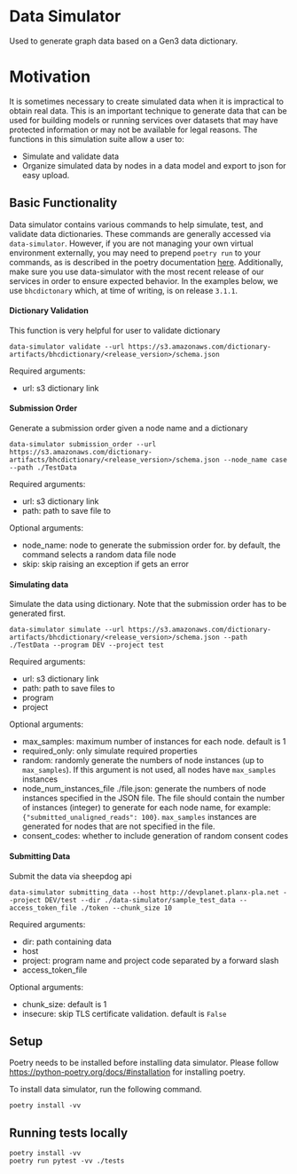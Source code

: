 # Data Simulator
Used to generate graph data based on a Gen3 data dictionary.


# Motivation

It is sometimes necessary to create simulated data when it is impractical to obtain real data. This is an important technique to generate data that can be used for building models or running services over datasets that may have protected information or may not be available for legal reasons.  The functions in this simulation suite allow a user to:

* Simulate and validate data
* Organize simulated data by nodes in a data model and export to json for easy upload.


## Basic Functionality

Data simulator contains various commands to help simulate, test, and validate data dictionaries. These commands are generally accessed via `data-simulator`. However, if you are not managing your own virtual environment externally, you may need to prepend `poetry run` to your commands, as is described in the poetry documentation [here](https://python-poetry.org/docs/basic-usage/#using-poetry-run).
Additionally, make sure you use data-simulator with the most recent release of our services in order to ensure expected behavior. In the examples below, we use `bhcdictonary` which, at time of writing, is on release `3.1.1`.

#### Dictionary Validation

This function is very helpful for user to validate dictionary
```
data-simulator validate --url https://s3.amazonaws.com/dictionary-artifacts/bhcdictionary/<release_version>/schema.json
```

Required arguments:
* url: s3 dictionary link

#### Submission Order

Generate a submission order given a node name and a dictionary
```
data-simulator submission_order --url https://s3.amazonaws.com/dictionary-artifacts/bhcdictionary/<release_version>/schema.json --node_name case --path ./TestData
```

Required arguments:
* url: s3 dictionary link
* path: path to save file to

Optional arguments:
* node_name: node to generate the submission order for. by default, the command selects a random data file node
* skip: skip raising an exception if gets an error

#### Simulating data

Simulate the data using dictionary. Note that the submission order has to be generated first.
```
data-simulator simulate --url https://s3.amazonaws.com/dictionary-artifacts/bhcdictionary/<release_version>/schema.json --path ./TestData --program DEV --project test
```

Required arguments:
* url: s3 dictionary link
* path: path to save files to
* program
* project

Optional arguments:
* max_samples: maximum number of instances for each node. default is 1
* required_only: only simulate required properties
* random: randomly generate the numbers of node instances (up to `max_samples`). If this argument is not used, all nodes have `max_samples` instances
* node_num_instances_file ./file.json: generate the numbers of node instances specified in the JSON file. The file should contain the number of instances (integer)  to generate for each node name, for example: `{"submitted_unaligned_reads": 100}`. `max_samples` instances are generated for nodes that are not specified in the file.
* consent_codes: whether to include generation of random consent codes

#### Submitting Data

Submit the data via sheepdog api

```
data-simulator submitting_data --host http://devplanet.planx-pla.net --project DEV/test --dir ./data-simulator/sample_test_data --access_token_file ./token --chunk_size 10
```

Required arguments:
* dir: path containing data
* host
* project: program name and project code separated by a forward slash
* access_token_file

Optional arguments:
* chunk_size: default is 1
* insecure: skip TLS certificate validation. default is `False`

## Setup
Poetry needs to be installed before installing data simulator.
Please follow https://python-poetry.org/docs/#installation for installing poetry.

To install data simulator, run the following command.
```
poetry install -vv
```

## Running tests locally
```
poetry install -vv
poetry run pytest -vv ./tests
```
